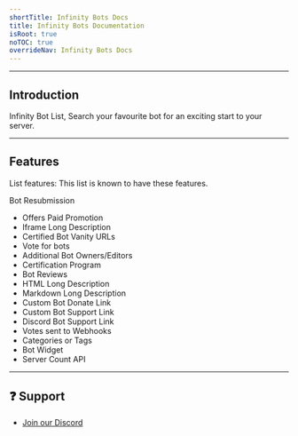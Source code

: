 ```yaml
---
shortTitle: Infinity Bots Docs
title: Infinity Bots Documentation
isRoot: true
noTOC: true
overrideNav: Infinity Bots Docs
---
```


<Overview />

---

## Introduction
Infinity Bot List, Search your favourite bot for an exciting start to your server.

---

## Features

List features:
This list is known to have these features.

Bot Resubmission
* Offers Paid Promotion
* Iframe Long Description
* Certified Bot Vanity URLs
* Vote for bots
* Additional Bot Owners/Editors
* Certification Program
* Bot Reviews
* HTML Long Description
* Markdown Long Description
* Custom Bot Donate Link
* Custom Bot Support Link
* Discord Bot Support Link
* Votes sent to Webhooks
* Categories or Tags
* Bot Widget
* Server Count API


---

## ❓ Support
* [Join our Discord](https://infinitybotlist.com/discord)


